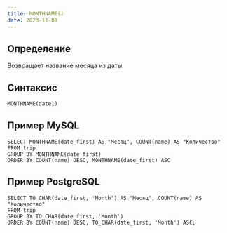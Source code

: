 ```yaml
---
title: MONTHNAME()
date: 2023-11-08
---
```

## Определение
Возвращает название месяца из даты

## Синтаксис
```sql
MONTHNAME(date1)
```

## Пример MySQL
```mysql
SELECT MONTHNAME(date_first) AS "Месяц", COUNT(name) AS "Количество"
FROM trip
GROUP BY MONTHNAME(date_first)
ORDER BY COUNT(name) DESC, MONTHNAME(date_first) ASC
```

## Пример PostgreSQL
```postgresql
SELECT TO_CHAR(date_first, 'Month') AS "Месяц", COUNT(name) AS "Количество"
FROM trip
GROUP BY TO_CHAR(date_first, 'Month')
ORDER BY COUNT(name) DESC, TO_CHAR(date_first, 'Month') ASC;
```